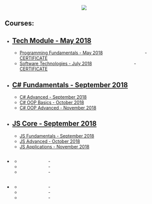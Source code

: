 <a href="https://softuni.bg"><p  align="center"><img  src="https://softuni.bg/content/images/svg-logos/software-university-logo.svg"  /></p></a>

## Courses:

  - [Tech Module - May 2018](https://github.com/sdkamenov/SoftUni/tree/master/Tech%20Module)
	   --- 
	   -	[Programming Fundamentals - May 2018](https://github.com/sdkamenov/SoftUni/tree/master/Tech%20Module/Programming%20Fundamentals)                                  -  [CERTIFICATE](https://softuni.bg/certificates/details/55658/d89e2db5)
	   -	[Software Technologies - July 2018](https://github.com/sdkamenov/SoftUni/tree/master/Tech%20Module/Software%20Technologies)                                  -   [CERTIFICATE](https://softuni.bg/certificates/details/56728/42902bf4) 
  
  
  - [C# Fundamentals - September 2018](https://github.com/sdkamenov/SoftUni/tree/master/C%23%20Fundamentals)
	  ---
	  - [C# Advanced - September 2018](https://github.com/sdkamenov/SoftUni/tree/master/C%23%20Fundamentals/C%23%20Advanced)
	  - [C# OOP Basics - October 2018](https://github.com/sdkamenov/SoftUni/tree/master/C%23%20Fundamentals/C%23%20OOP%20Basics)
	  - [C# OOP Advanced - November 2018](https://github.com/sdkamenov/SoftUni/tree/master/C%23%20Fundamentals/C%23%20OOP%20Advanced)
	  
   
  - [JS Core - September 2018](https://github.com/sdkamenov/SoftUni/tree/master/JS%20Core)
	  ---
	  - [JS Fundamentals - September 2018](https://github.com/sdkamenov/SoftUni/tree/master/JS%20Core/JS%20Fundamentals)
	  - [JS Advanced - October 2018](https://github.com/sdkamenov/SoftUni/tree/master/JS%20Core/JS%20Advanced)
	  - [JS Applications - November 2018](https://github.com/sdkamenov/SoftUni/tree/master/JS%20Core/JS%20Applications) 
   
  - [](https://github.com/sdkamenov/SoftUni/tree/master/JS%20Core)
	  ---
	  - [](https://github.com/sdkamenov/SoftUni/tree/master/JS%20Core/JS%20Fundamentals)                       -  []()
	  - [](https://github.com/sdkamenov/SoftUni/tree/master/JS%20Core/JS%20Advanced)                       -  []()
	  - [](https://github.com/sdkamenov/SoftUni/tree/master/JS%20Core/JS%20Applications)                        -  []()
	  
  - [](https://github.com/sdkamenov/SoftUni/tree/master/JS%20Core)
	  ---
	  - [](https://github.com/sdkamenov/SoftUni/tree/master/JS%20Core/JS%20Fundamentals)                       -  []()
	  - [](https://github.com/sdkamenov/SoftUni/tree/master/JS%20Core/JS%20Advanced)                       -  []()
	  - [](https://github.com/sdkamenov/SoftUni/tree/master/JS%20Core/JS%20Applications)                        -  []()
